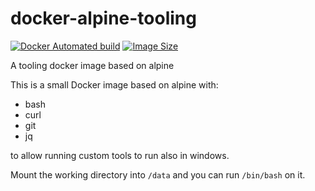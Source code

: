 # docker-alpine-tooling

[![Docker Automated build](https://img.shields.io/docker/automated/apaleo/alpine-tooling.svg)](https://hub.docker.com/r/apaleo/alpine-tooling/) [![Image Size](https://images.microbadger.com/badges/image/apaleo/alpine-tooling.svg)](https://hub.docker.com/r/apaleo/alpine-tooling/)

A tooling docker image based on alpine

This is a small Docker image based on alpine with:

- bash
- curl
- git
- jq

to allow running custom tools to run also in windows.

Mount the working directory into `/data` and you can run `/bin/bash` on it.
